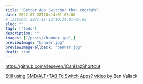 ```yaml
---
title: "Better App Switcher than cmd+tab"
date: 2022-07-28T10:14:01-05:00
# lastmod: 2021-11-12T10:14:01-05:00
slug: ""
tags: ["todo"]
description: ""
images: ["/posts//banner.jpg",]
previewImage: "banner.jpg"
previewImageFallback: "banner.jpg"
draft: true
---
```


https://github.com/deseven/iCanHazShortcut


[Still using CMD/ALT+TAB To Switch Apps? video](https://www.youtube.com/watch?v=Px0_8J0Wb-s)
by Ben Vallack